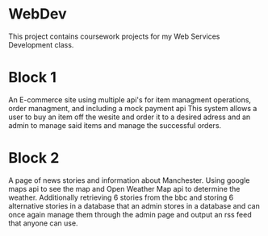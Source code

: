 # WebDev
This project contains coursework projects for my Web Services Development class.
# Block 1
An E-commerce site using multiple api's for item managment operations, order managment, and including a mock payment api
This system allows a user to buy an item off the wesite and order it to a desired adress and an admin to manage said items and manage the successful orders.
# Block 2
A page of news stories and information about Manchester. Using google maps api to see the map and Open Weather Map api to determine the weather. Additionally retrieving 6 stories from the bbc and storing 6 alternative stories in a database that an admin stores in a database and can once again manage them through the admin page and output an rss feed that anyone can use.
